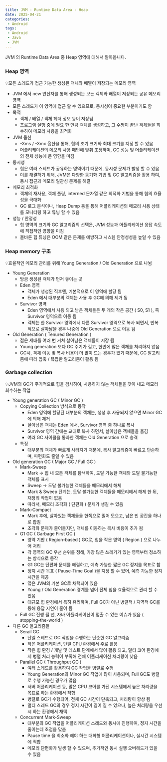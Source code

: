```yaml
---
title: JVM - Runtime Data Area - Heap      
date: 2025-04-21
categories:
 - Android
tags:
 - Android
 - Java
 - JVM
---
```


JVM 의 Runtime Data Area 중 Heap 영역에 대해서 알아봅니다.     

<!-- more -->

### Heap 영역

<aside>
💡모든 스레드가 접근 가능한 생성된 객체와 배열이 저장되는 메모리 영역
</aside>

- JVM 에서 new 연산자를 통해 생성되는 모든 객체와 배열이 저장되는 공유 메모리 영역
- 모든 스레드가 이 영역에 접근 할 수 있으므로, 동시성이 중요한 부분이기도 함
- 목적
  - 객체 / 배열 / 객체 헤더 정보 등이 저장됨
  - 프로그램 실행 중에 필요 한 만큼 객체를 생성하고, 그 수명이 끝난 객체들을 회수하여 메모리 사용을 최적화
- JVM 옵션
  - -Xms / -Xmx 옵션을 통해, 힙의 초기 크기와 최대 크기를 지정 할 수 있음
  - 어플리케이션의 메모리 사용 패턴에 맞춰 조정하며, GC 성능 및 어플리케이션의 전체 성능에 큰 영향을 미침
- 동시성
  - 힙은 여러 스레드가 공유하는 영역이기 때문에, 동시성 문제가 발생 할 수 있음
  - 이를 해결하기 위해, JVM은 다양한 동기화 기법 및 GC 알고리즘을 활용 하여, 동시 접근과 메모리 일관성 문제를 해결
- 메모리 최적화
  - 객체의 재사용, 객체 풀링, interned 문자열 같은 최적화 기법을 통해 힙의 효율성을 극대화
  - GC 로그 분석이나, Heap Dump 등을 통해 어플리케이션의 메모리 사용 상태를 모니터링 하고 튜닝 할 수 있음
- 성능 / 안정성
  - 힙 영역의 크기와 GC 알고리즘의 선택은, JVM 성능과 어플리케이션 응답 속도에 직접적인 영향을 미침
  - 올바른 힙 튜닝은 OOM 같은 문제를 예방하고 시스템 안정성성을 높일 수 있음

### Heap memory 구조

<aside>
💡효율적인 메모리 관리를 위해 Young Generation / Old Generation 으로 나뉨
</aside>

- Young Generation
  - 방금 생성된 객체가 먼저 놓이는 곳
  - Eden 영역
    - 객체가 생성된 직후엔, 기본적으로 이 영역에 할당 됨
    - Eden 에서 대부분의 객체는 사용 후 GC에 의해 제거 됨
  - Survivor 영역
    - Eden 영역에서 사용 되고 남은 객체들은 두 개의 작은 공간 ( S0, S1 ), 즉 Survivor 영역으로 이동 됨
    - 객체는 한 Survivor 영역에서 다른 Survivor 영역으로 복사 되면서, 반복적으로 살아남을 경우 나중에 Old Generation 으로 이동 됨
- Old Generation ( Tenured Generation )
  - 젊은 세대를 여러 번 거쳐 살아남은 객체들이 저장 됨
  - Young generation 보다 GC 주기가 길고, 한번에 많은 객체를 처리하지 않음
  - GC시, 객체 이동 및 복사 비용이 더 많이 드는 경우가 있기 때문에, GC 알고리즘에 따라 압축 / 복잡한 알고리즘이 활용 됨

### Garbage collection

<aside>
💡JVM의 GC가 주기적으로 힙을 검사하여, 사용하지 않는 객체들을 찾아 내고 메모리 회수하는 작업
</aside>

- Young generation GC ( Minor GC )
  - Copying Collection 방식으로 동작
    - Eden 영역에 할당된 대부분의 객체는, 생성 후 사용되지 않으면 Minor GC 에 의해 제거
    - 살아남은 객체는 Eden 에서, Survivor 영역 중 하나로 복사
    - Survivor 영역 간에는 교대로 복사 하면서, 살아남은 객체들을 옮김
    - 여러 GC 사이클을 통과한 객체는 Old Generation 으로 승격
  - 특징
    - 대부분의 객체가 빠르게 사라지기 때문에, 복사 알고리즘이 빠르고 단순하며, 파편화도 줄일 수 있음
- Old generation GC ( Major GC / Full GC )
  - Mark-Sweep
    - Mark → 힙 내 모든 객체를 탐색하여, 도달 가능한 객체와 도달 불가능한 객체를 표시
    - Sweep → 도달 불가능한 객체들을 메모리에서 해체
    - Mark & Sweep 단계는, 도달 불가능한 객체들을 메모리에서 해제 한 뒤, 재정리 작업이 없음
    - 따라서, 메모리 조각화 ( 단편화 ) 문제가 생길 수 있음
  - Mark-Compact
    - Mark 후에, 살아있는 객체들을 한쪽으로 밀어 모으고, 남은 빈 공간을 하나로 합침
    - 조각화 문제가 줄어들지만, 객체를 이동하는 복사 비용이 추가 됨
  - G1 GC ( Garbage First GC )
    - 영역 기반 ( Region-based ) GC로, 힙을 작은 영역 ( Region ) 으로 나누어 처리
    - 각 영역의 GC 우선 순위를 정해, 가장 많은 쓰레기가 있는 영역부터 청소하는 방식으로 동작
    - G1 GC는 단편화 문제를 해결하고, 예측 가능한 짧은 GC 정지를 목표로 함
    - 정지 시간 목표 ( Pause-Time Goal )을 지정 할 수 있어, 예측 가능한 정지 시간을 제공
    - 많은 JVM의 기본 GC로 채택되어 있음
    - Young / Old Generation 경계를 넘어 전체 힙을 효율적으로 관리 할 수 있음
    - 대규모 힙 환경에서 특히 유리하며, Full GC가 아닌 병렬적 / 지역적 GC를 통해 응답 지연이 줄어 듬
  - Full GC 진행 될 땐, 자바 어플리케이션이 멈출 수 있는 이슈가 있음 ( stopping-the-world )
- 다른 GC 알고리즘들
  - Serail GC
    - 단일 스레드로 GC 작업을 수행하는 단순한 GC 알고리즘
    - 작은 어플리케이션, 단일 CPU 환경에서 주로 활용
    - 작은 힙 환경 / 개발 및 테스트 단계에서 많이 활용 되고, 멀티 코어 환경에서 병렬 처리 능력이 부족해 전체 어플리케이션 처리량이 낮음
  - Parallel GC ( Throughput GC )
    - 여러 스레드를 활용하여 GC 작업을 병렬로 수행
    - Young Generation의 Minor GC 작업에 많이 사용되며, Full GC도 병렬로 수행 가능한 경우가 많음
    - 서버 어플리케이션 등, 많은 CPU 코어를 가진 시스템에서 높은 처리량을 목표로 하는 환경에서 적합
    - 병렬로 GC가 수행되어, 전체 GC 시간이 단축되고, 처리량이 향상 됨
    - 멀티 스레드 GC의 경우 정지 시간이 길어 질 수 있으나, 높은 처리량을 우선시 하는 환경에서 채택
  - Concurrent Mark-Sweep
    - 대부분의 GC 작업을 어플리케이션 스레드와 동시에 진행하여, 정지 시간을 줄이는데 초점을 맞춤
    - Pause time 을 최소화 해야 하는 대화형 어플리케이션이나, 실시간 시스템에 적합
    - 메모리 단편화가 발생 할 수 있으며, 추가적인 동시 실행 오버헤드가 있을 수 있음
